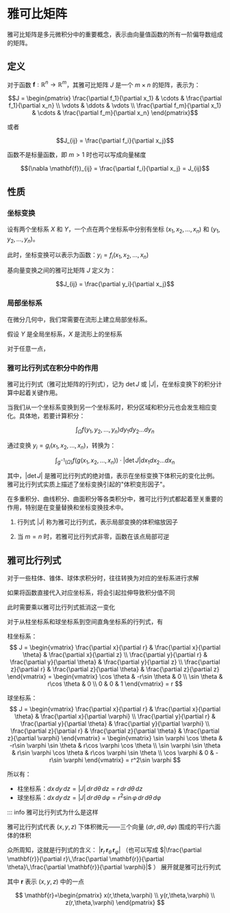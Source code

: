 # 雅可比矩阵

雅可比矩阵是多元微积分中的重要概念，表示由向量值函数的所有一阶偏导数组成的矩阵。

## 定义

对于函数 $\mathbf{f}: \mathbb{R}^n \to \mathbb{R}^m$，其雅可比矩阵 $J$ 是一个 $m \times n$ 的矩阵，表示为：

$$J = \begin{pmatrix}
\frac{\partial f_1}{\partial x_1} & \cdots & \frac{\partial f_1}{\partial x_n} \\
\vdots & \ddots & \vdots \\
\frac{\partial f_m}{\partial x_1} & \cdots & \frac{\partial f_m}{\partial x_n}
\end{pmatrix}$$

或者

$$J_{ij} = \frac{\partial f_i}{\partial x_j}$$

函数不是标量函数，即 $m>1$ 时也可以写成向量梯度

$$(\nabla \mathbf{f})_{ij} = \frac{\partial f_i}{\partial x_j} = J_{ij}$$

## 性质

### 坐标变换

设有两个坐标系 $X$ 和 $Y$，一个点在两个坐标系中分别有坐标 $(x_1, x_2, \ldots, x_n)$ 和 $(y_1, y_2, \ldots, y_n)$。

此时，坐标变换可以表示为函数：$y_i = f_i(x_1, x_2, \ldots, x_n)$

基向量变换之间的雅可比矩阵 $J$ 定义为：

$$J_{ij} = \frac{\partial y_i}{\partial x_j}$$

###  局部坐标系

在微分几何中，我们常需要在流形上建立局部坐标系。

假设 $Y$ 是全局坐标系，$X$ 是流形上的坐标系

对于任意一点，

### 雅可比行列式在积分中的作用

雅可比行列式（雅可比矩阵的行列式），记为 $\det J$ 或 $|J|$，在坐标变换下的积分计算中起着关键作用。

当我们从一个坐标系变换到另一个坐标系时，积分区域和积分元也会发生相应变化。具体地，若要计算积分：

$$\int_{\Omega} f(y_1, y_2, \ldots, y_n) dy_1 dy_2 \ldots dy_n$$

通过变换 $y_i = g_i(x_1, x_2, \ldots, x_n)$，转换为：

$$\int_{g^{-1}(\Omega)} f(g(x_1, x_2, \ldots, x_n)) \cdot |\det J| dx_1 dx_2 \ldots dx_n$$

其中，$|\det J|$ 是雅可比行列式的绝对值，表示在坐标变换下体积元的变化比例。雅可比行列式实质上描述了坐标变换引起的"体积变形因子"。

在多重积分、曲线积分、曲面积分等各类积分中，雅可比行列式都起着至关重要的作用，特别是在变量替换和坐标变换技术中。

1. 行列式 $|J|$ 称为雅可比行列式，表示局部变换的体积缩放因子

2. 当 $m=n$ 时，若雅可比行列式非零，函数在该点局部可逆

## 雅可比行列式

对于一些柱体、锥体、球体求积分时，往往转换为对应的坐标系进行求解

如果将函数直接代入对应坐标系，将会引起拉伸导致积分值不同



此时需要乘以雅可比行列式抵消这一变化

对于从柱坐标系和球坐标系到空间直角坐标系的行列式，有

柱坐标系：
$$
J = \begin{vmatrix}
\frac{\partial x}{\partial r} & \frac{\partial x}{\partial \theta} & \frac{\partial x}{\partial z} \\
\frac{\partial y}{\partial r} & \frac{\partial y}{\partial \theta} & \frac{\partial y}{\partial z} \\
\frac{\partial z}{\partial r} & \frac{\partial z}{\partial \theta} & \frac{\partial z}{\partial z}
\end{vmatrix} = 
\begin{vmatrix}
\cos \theta & -r\sin \theta & 0 \\
\sin \theta & r\cos \theta & 0 \\
0 & 0 & 1
\end{vmatrix} = r
$$

球坐标系：
$$
J = \begin{vmatrix}
\frac{\partial x}{\partial r} & \frac{\partial x}{\partial \theta} & \frac{\partial x}{\partial \varphi} \\
\frac{\partial y}{\partial r} & \frac{\partial y}{\partial \theta} & \frac{\partial y}{\partial \varphi} \\
\frac{\partial z}{\partial r} & \frac{\partial z}{\partial \theta} & \frac{\partial z}{\partial \varphi}
\end{vmatrix} = 
\begin{vmatrix}
\sin \varphi \cos \theta & -r\sin \varphi \sin \theta & r\cos \varphi \cos \theta \\
\sin \varphi \sin \theta & r\sin \varphi \cos \theta & r\cos \varphi \sin \theta \\
\cos \varphi & 0 & -r\sin \varphi
\end{vmatrix} = r^2\sin \varphi
$$

所以有：

- 柱坐标系：$dx\,dy\,dz = |J|\,dr\,d\theta\,dz = r\,dr\,d\theta\,dz$
- 球坐标系：$dx\,dy\,dz = |J|\,dr\,d\theta\,d\varphi = r^2\sin \varphi\,dr\,d\theta\,d\varphi$

::: info 雅可比行列式为什么是这样

雅可比行列式代表 $(x,y,z)$ 下体积微元——三个向量 $(dr,d\theta,d\varphi)$ 围成的平行六面体的体积

众所周知，这就是行列式的含义： $|\mathbf{r}_r\,\mathbf{r}_\theta\,\mathbf{r}_\varphi|$ （也可以写成 $|\frac{\partial \mathbf{r}}{\partial r}\,\frac{\partial \mathbf{r}}{\partial \theta}\,\frac{\partial \mathbf{r}}{\partial \varphi}|$ ） 展开就是雅可比行列式

其中 $\mathbf{r}$ 表示 $(x,y,z)$ 中的一点

$$
\mathbf{r}=\begin{pmatrix}
	x(r,\theta,\varphi) \\
	y(r,\theta,\varphi) \\
	z(r,\theta,\varphi)
\end{pmatrix}
$$

